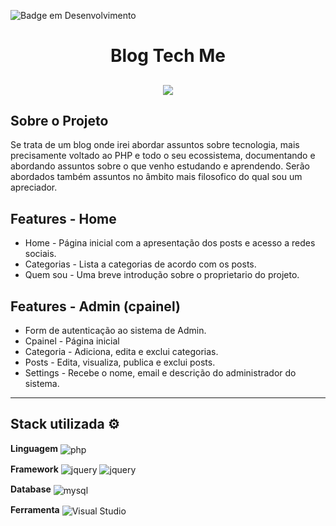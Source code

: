 ![Badge em Desenvolvimento](http://img.shields.io/static/v1?label=STATUS&message=EM%20DESENVOLVIMENTO&color=2088f2&style=for-the-badge)

# <h1 align="center">Blog Tech Me</h1>

<h2 align="center">
  <img src="/assets/media/app.gif">
</h2>


## Sobre o Projeto

Se trata de um blog onde irei abordar assuntos sobre tecnologia, mais precisamente voltado ao PHP e todo o seu ecossistema, documentando e abordando assuntos sobre o que venho estudando e aprendendo.
Serão abordados também assuntos no âmbito mais filosofico do qual sou um apreciador.

## Features - Home

* Home - Página inicial com a apresentação dos posts e acesso a redes sociais.
* Categorias - Lista a categorias de acordo com os posts.
* Quem sou - Uma breve introdução sobre o proprietario do projeto.

## Features - Admin (cpainel)

* Form de autenticação ao sistema de Admin.
* Cpainel - Página inicial
* Categoria - Adiciona, edita e exclui categorias.
* Posts - Edita, visualiza, publica e exclui posts.
* Settings - Recebe o nome, email e descrição do administrador do sistema.



---
## Stack utilizada ⚙

**Linguagem**
<img align="center" alt="php" src="https://img.shields.io/badge/-PHP-Wild Blue Yonder?style=for-the-badge&logo=PHP&message=PHP&color=blue&logoColor=white">

**Framework**
<img align="center" alt="jquery" src="https://img.shields.io/badge/jquery-0078D4?style=for-the-badge&logo=jquery&logoColor=white%22"> <img align="center" alt="jquery" src="https://img.shields.io/badge/bootstrap-0078D4?style=for-the-badge&logo=bootstrap&logoColor=white%22">

**Database**
<img align="center" alt="mysql" src="https://img.shields.io/badge/-MySQL-Chambray?style=for-the-badge&logo=MySQL&message=MySQL&color=blue&logoColor=white">

**Ferramenta**
<img align="center" src="https://img.shields.io/badge/Visual_Studio_Code-0078D4?style=for-the-badge&logo=visual%20studio%20code&logoColor=white" alt="Visual Studio">
